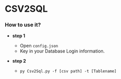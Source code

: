 # CSV2SQL

### How to use it?
* **step 1**
    * Open `config.json`
    * Key in your Database Login information.
    
* **step 2**
    * `py Csv2Sql.py -f [csv path] -t [Tablename]` 
